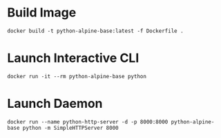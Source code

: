 # Build Image

```
docker build -t python-alpine-base:latest -f Dockerfile .
```

# Launch Interactive CLI

```
docker run -it --rm python-alpine-base python
```

# Launch Daemon

```
docker run --name python-http-server -d -p 8000:8000 python-alpine-base python -m SimpleHTTPServer 8000
```
